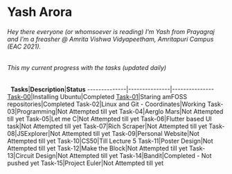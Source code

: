 # Yash Arora
###### Hey there everyone (or whomsoever is reading) I'm Yash from Prayagraj and I'm a freasher @ Amrita Vishwa Vidyapeetham, Amritapuri Campus (EAC 2021).
###### This my current progress with the tasks (updated daily)
&nbsp;
**Tasks**|**Description**|**Status**
--------------|---------------|---------------
[Task-00](https://github.com/yasharora102/amfoss-tasks/tree/main/task-00)|Installing Ubuntu|Completed
[Task-01](https://github.com/yasharora102/amfoss-tasks/tree/main/task-01)|Staring amFOSS repositories|Completed
Task-02|Linux and Git - Coordinates|Working
Task-03|Programming|Not Attempted till yet
Task-04|Aerglo Mars|Not Attempted till yet
Task-05|Let me C|Not Attempted till yet
Task-06|Flutter based UI task|Not Attempted till yet
Task-07|Rich Scraper|Not Attempted till yet
Task-08|JSExplorer|Not Attempted till yet
Task-09|Personal Website|Not Attempted till yet
Task-10|CS50|Till Lecture 5
Task-11|Poster Design|Not Attempted till yet
Task-12|Make the Block|Not Attempted till yet
Task-13|Circuit Design|Not Attempted till yet
Task-14|Bandit|Completed - Not pushed yet
Task-15|Project Euler|Not Attempted till yet
